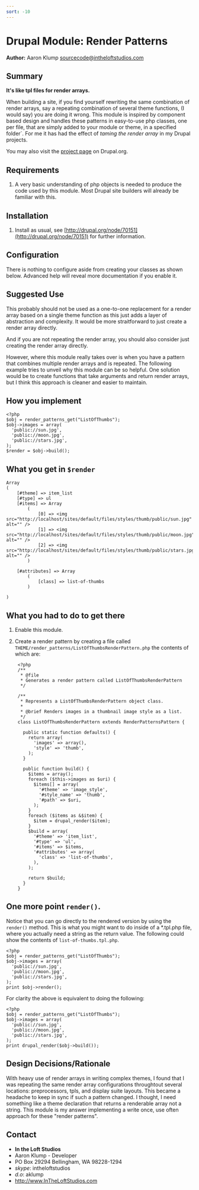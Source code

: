 ```yaml
---
sort: -10
---
```

# Drupal Module: Render Patterns
**Author:** Aaron Klump  <sourcecode@intheloftstudios.com>

## Summary
**It's like tpl files for render arrays.**

When building a site, if you find yourself rewriting the same combination of render arrays, say a repeating combination of several theme functions, (I would say) you are doing it wrong.  This module is inspired by component based design and handles these patterns in easy-to-use php classes, one per file, that are simply added to your module or theme, in a specified folder`.  For me it has had the effect of _taming the render array_ in my Drupal projects.

You may also visit the [project page](http://www.drupal.org/project/render_patterns) on Drupal.org.

## Requirements
1. A very basic understanding of php objects is needed to produce the code used by this module.  Most Drupal site builders will already be familiar with this.

## Installation
1. Install as usual, see [http://drupal.org/node/70151](http://drupal.org/node/70151) for further information.

## Configuration
There is nothing to configure aside from creating your classes as shown below.  Advanced help will reveal more documentation if you enable it.

## Suggested Use
This probably should not be used as a one-to-one replacement for a render array based on a single theme function as this just adds a layer of abstraction and complexity.  It would be more straitforward to just create a render array directly.  

And if you are not repeating the render array, you should also consider just creating the render array directly.

However, where this module really takes over is when you have a pattern that combines multiple render arrays and is repeated.  The following example tries to unveil why this module can be so helpful.  One solution would be to create functions that take arguments and return render arrays, but I think this approach is cleaner and easier to maintain.

## How you implement

    <?php
    $obj = render_patterns_get("ListOfThumbs");
    $obj->images = array(
      'public://sun.jpg',
      'public://moon.jpg',
      'public://stars.jpg',
    );
    $render = $obj->build();

## What you get in `$render`

    Array
    (
        [#theme] => item_list
        [#type] => ul
        [#items] => Array
            (
                [0] => <img src="http://localhost/sites/default/files/styles/thumb/public/sun.jpg" alt="" />
                [1] => <img src="http://localhost/sites/default/files/styles/thumb/public/moon.jpg" alt="" />
                [2] => <img src="http://localhost/sites/default/files/styles/thumb/public/stars.jpg" alt="" />
            )

        [#attributes] => Array
            (
                [class] => list-of-thumbs
            )

    )

## What you had to do to get there

1. Enable this module.
1. Create a render pattern by creating a file called `THEME/render_patterns/ListOfThumbsRenderPattern.php` the contents of which are:

        <?php
        /**
         * @file
         * Generates a render pattern called ListOfThumbsRenderPattern
         */

        /**
         * Represents a ListOfThumbsRenderPattern object class.
         * 
         * @brief Renders images in a thumbnail image style as a list.
         */
        class ListOfThumbsRenderPattern extends RenderPatternsPattern {

          public static function defaults() {
            return array(
              'images' => array(),
              'style' => 'thumb',
            );
          }

          public function build() {
            $items = array();
            foreach ($this->images as $uri) {
              $items[] = array(
                '#theme' => 'image_style',
                '#style_name' => 'thumb',
                '#path' => $uri,
              );
            }
            foreach ($items as &$item) {
              $item = drupal_render($item);
            }
            $build = array(
              '#theme' => 'item_list',
              '#type' => 'ul',
              '#items' => $items,
              '#attributes' => array(
                'class' => 'list-of-thumbs',
              ),
            );

            return $build;
          }
        }

## One more point `render()`.
Notice that you can go directly to the rendered version by using the `render()` method. This is what you might want to do inside of a *.tpl.php file, where you actually need a string as the return value.  The following could show the contents of `list-of-thumbs.tpl.php`.

    <?php
    $obj = render_patterns_get("ListOfThumbs");
    $obj->images = array(
      'public://sun.jpg',
      'public://moon.jpg',
      'public://stars.jpg',
    );
    print $obj->render();

For clarity the above is equivalent to doing the following:

    <?php
    $obj = render_patterns_get("ListOfThumbs");
    $obj->images = array(
      'public://sun.jpg',
      'public://moon.jpg',
      'public://stars.jpg',
    );
    print drupal_render($obj->build());

## Design Decisions/Rationale
With heavy use of render arrays in writing complex themes, I found that I was repeating the same render array configurations throughtout several locations: preprocessors, tpls, and display suite layouts.  This became a headache to keep in sync if such a pattern changed.  I thought, I need something like a theme declaration that returns a renderable array not a string.  This module is my answer implementing a write once, use often approach for these "render patterns".

## Contact
* **In the Loft Studios**
* Aaron Klump - Developer
* PO Box 29294 Bellingham, WA 98228-1294
* _skype_: intheloftstudios
* _d.o_: aklump
* <http://www.InTheLoftStudios.com>
